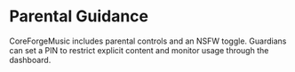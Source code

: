 # Parental Guidance

CoreForgeMusic includes parental controls and an NSFW toggle. Guardians can set a PIN to restrict explicit content and monitor usage through the dashboard.
